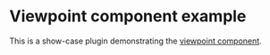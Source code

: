# Viewpoint component example

This is a show-case plugin demonstrating the [viewpoint component](../../../src/components/VcsViewpointComponent.vue).

